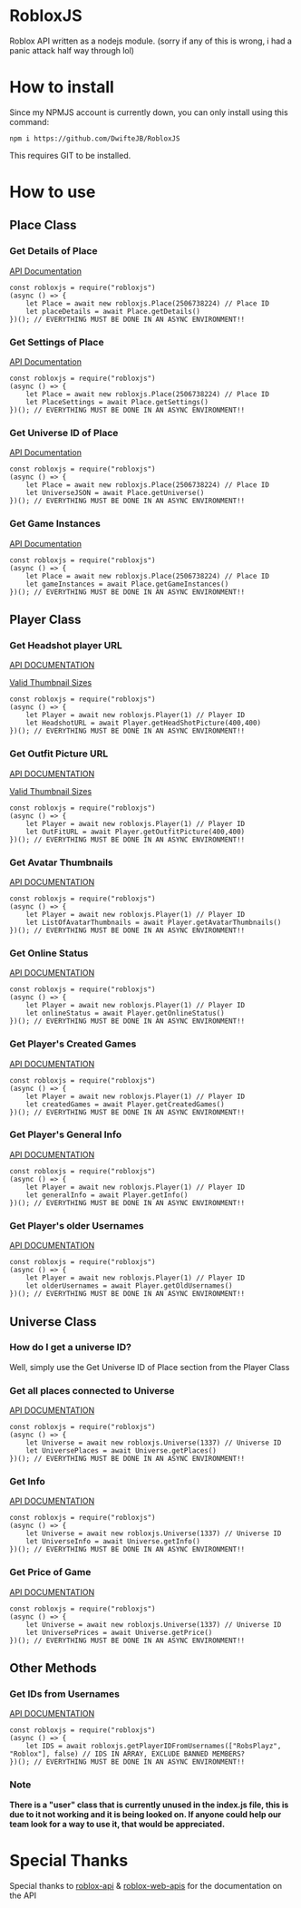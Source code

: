 # RobloxJS
Roblox API written as a nodejs module.
(sorry if any of this is wrong, i had a panic attack half way through lol)

# How to install

Since my NPMJS account is currently down, you can only install using this command:

    npm i https://github.com/DwifteJB/RobloxJS
    
This requires GIT to be installed.


# How to use

## Place Class

### Get Details of Place

<a href=https://github.com/S0ftwareUpd8/roblox-api#get-place-details>API Documentation</a>

    const robloxjs = require("robloxjs")
    (async () => {
        let Place = await new robloxjs.Place(2506738224) // Place ID
        let placeDetails = await Place.getDetails()
    })(); // EVERYTHING MUST BE DONE IN AN ASYNC ENVIRONMENT!!

### Get Settings of Place
<a href=https://github.com/S0ftwareUpd8/roblox-api#get-place-settings>API Documentation</a>

    const robloxjs = require("robloxjs")
    (async () => {
        let Place = await new robloxjs.Place(2506738224) // Place ID
        let PlaceSettings = await Place.getSettings()
    })(); // EVERYTHING MUST BE DONE IN AN ASYNC ENVIRONMENT!!

### Get Universe ID of Place
<a href=https://github.com/S0ftwareUpd8/roblox-api#get-universe-containing-place>API Documentation</a>

    const robloxjs = require("robloxjs")
    (async () => {
        let Place = await new robloxjs.Place(2506738224) // Place ID
        let UniverseJSON = await Place.getUniverse()
    })(); // EVERYTHING MUST BE DONE IN AN ASYNC ENVIRONMENT!!

### Get Game Instances
<a href=https://games.roblox.com/docs#!/GameInstances/get_v1_games_placeId_servers_serverType>API Documentation</a>

    const robloxjs = require("robloxjs")
    (async () => {
        let Place = await new robloxjs.Place(2506738224) // Place ID
        let gameInstances = await Place.getGameInstances()
    })(); // EVERYTHING MUST BE DONE IN AN ASYNC ENVIRONMENT!!

## Player Class

### Get Headshot player URL
<a href=https://github.com/matthewdean/roblox-web-apis#search-apis>API DOCUMENTATION</a>

<a href=https://github.com/matthewdean/roblox-web-apis#valid-thumbnail-sizes>Valid Thumbnail Sizes</a>


    const robloxjs = require("robloxjs")
    (async () => {
        let Player = await new robloxjs.Player(1) // Player ID
        let HeadshotURL = await Player.getHeadShotPicture(400,400)
    })(); // EVERYTHING MUST BE DONE IN AN ASYNC ENVIRONMENT!!


### Get Outfit Picture URL
<a href=https://github.com/matthewdean/roblox-web-apis#search-apis>API DOCUMENTATION</a>

<a href=https://github.com/matthewdean/roblox-web-apis#valid-thumbnail-sizes>Valid Thumbnail Sizes</a>


    const robloxjs = require("robloxjs")
    (async () => {
        let Player = await new robloxjs.Player(1) // Player ID
        let OutFitURL = await Player.getOutfitPicture(400,400)
    })(); // EVERYTHING MUST BE DONE IN AN ASYNC ENVIRONMENT!!

### Get Avatar Thumbnails
<a href=https://github.com/matthewdean/roblox-web-apis#search-apis>API DOCUMENTATION</a>

    const robloxjs = require("robloxjs")
    (async () => {
        let Player = await new robloxjs.Player(1) // Player ID
        let ListOfAvatarThumbnails = await Player.getAvatarThumbnails()
    })(); // EVERYTHING MUST BE DONE IN AN ASYNC ENVIRONMENT!!

### Get Online Status
<a href=https://github.com/S0ftwareUpd8/roblox-api#get-online-status-of-an-user>API DOCUMENTATION</a>

    const robloxjs = require("robloxjs")
    (async () => {
        let Player = await new robloxjs.Player(1) // Player ID
        let onlineStatus = await Player.getOnlineStatus()
    })(); // EVERYTHING MUST BE DONE IN AN ASYNC ENVIRONMENT!!

### Get Player's Created Games
<a href=https://github.com/matthewdean/roblox-web-apis#get-a-users-profile-games>API DOCUMENTATION</a>

    const robloxjs = require("robloxjs")
    (async () => {
        let Player = await new robloxjs.Player(1) // Player ID
        let createdGames = await Player.getCreatedGames()
    })(); // EVERYTHING MUST BE DONE IN AN ASYNC ENVIRONMENT!!

### Get Player's General Info
<a href=https://users.roblox.com/docs#!/Users/get_v1_users_userId>API DOCUMENTATION</a>

    const robloxjs = require("robloxjs")
    (async () => {
        let Player = await new robloxjs.Player(1) // Player ID
        let generalInfo = await Player.getInfo()
    })(); // EVERYTHING MUST BE DONE IN AN ASYNC ENVIRONMENT!!

### Get Player's older Usernames
<a href=https://users.roblox.com/docs#!/Users/get_v1_users_userId>API DOCUMENTATION</a>

    const robloxjs = require("robloxjs")
    (async () => {
        let Player = await new robloxjs.Player(1) // Player ID
        let olderUsernames = await Player.getOldUsernames()
    })(); // EVERYTHING MUST BE DONE IN AN ASYNC ENVIRONMENT!!

## Universe Class

### How do I get a universe ID?

Well, simply use the Get Universe ID of Place section from the Player Class

### Get all places connected to Universe
<a href=https://github.com/S0ftwareUpd8/roblox-api#get-places-in-an-universe>API DOCUMENTATION</a>

    const robloxjs = require("robloxjs")
    (async () => {
        let Universe = await new robloxjs.Universe(1337) // Universe ID
        let UniversePlaces = await Universe.getPlaces()
    })(); // EVERYTHING MUST BE DONE IN AN ASYNC ENVIRONMENT!!

### Get Info
<a href=https://github.com/S0ftwareUpd8/roblox-api#get-info-about-an-universe>API DOCUMENTATION</a>

    const robloxjs = require("robloxjs")
    (async () => {
        let Universe = await new robloxjs.Universe(1337) // Universe ID
        let UniverseInfo = await Universe.getInfo()
    })(); // EVERYTHING MUST BE DONE IN AN ASYNC ENVIRONMENT!!

### Get Price of Game
<a href=https://games.roblox.com/docs#!/Games/get_v1_games_games_product_info>API DOCUMENTATION</a>

    const robloxjs = require("robloxjs")
    (async () => {
        let Universe = await new robloxjs.Universe(1337) // Universe ID
        let UniversePrices = await Universe.getPrice()
    })(); // EVERYTHING MUST BE DONE IN AN ASYNC ENVIRONMENT!!

## Other Methods

### Get IDs from Usernames
<a href=https://users.roblox.com/docs#!/Users/post_v1_usernames_users>API DOCUMENTATION</a>


    const robloxjs = require("robloxjs")
    (async () => {
        let IDS = await robloxjs.getPlayerIDFromUsernames(["RobsPlayz", "Roblox"], false) // IDS IN ARRAY, EXCLUDE BANNED MEMBERS?
    })(); // EVERYTHING MUST BE DONE IN AN ASYNC ENVIRONMENT!!

### Note

**There is a "user" class that is currently unused in the index.js file, this is due to it not working and it is being looked on. If anyone could help our team look for a way to use it, that would be appreciated.**
# Special Thanks

Special thanks to <a href=https://github.com/S0ftwareUpd8/roblox-api>roblox-api</a> & <a href=https://github.com/matthewdean/roblox-web-apis>roblox-web-apis</a> for the documentation on the API
